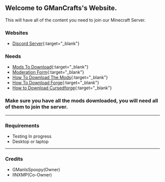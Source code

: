 ## Welcome to GManCrafts's Website.

This will have all of the content you need to join our Minecraft Server. 

### Websites 

- [Discord Server](https://discord.gg/ZexZsp5g7T){:target="_blank"}

### Needs
- [Mods To Download](https://drive.google.com/drive/folders/19oYRIpspXZSRqEmk4iKtNhuAde3rF2Ma){:target="_blank"}
- [Moderation Form](https://forms.gle/1fqBsQFNifufsqXBA){:target="_blank"}
- [How To Download The Mods](https://www.youtube.com/watch?v=h56UpnzO3FA){:target="_blank"} 
- [How To Download Forge](https://www.youtube.com/watch?v=JoR1nzzqCco){:target="_blank"} 
- [How to Download Cursedforge](https://www.youtube.com/watch?v=4TuAlHY4rUc){:target="_blank"} 

### Make sure you have all the mods downloaded, you will need all of them to join the server. 

---

### Requirements 
- Testing In progress
- Desktop or laptop
---

### Credits
- GManIsSpoopy(Owner)
- IINXMP(Co-Owner)
